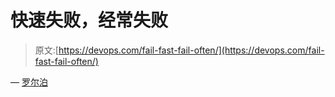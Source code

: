 # 快速失败，经常失败

> 原文:[https://devops.com/fail-fast-fail-often/](https://devops.com/fail-fast-fail-often/)

— [罗尔泊](https://devops.com/author/breselman/)